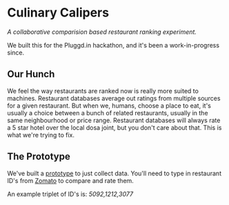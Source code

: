 Culinary Calipers
=================

*A collaborative comparision based restaurant
ranking experiment.*

We built this for the Pluggd.in hackathon, and
it's been a work-in-progress since.

## Our Hunch

We feel the way restaurants are ranked now is
really more suited to machines. Restaurant
databases average out ratings from multiple
sources for a given restaurant. But when we,
humans, choose a place to eat, it's usually
a choice between a bunch of related restaurants, 
usually in the same neighbourhood or price range.
Restaurant databases will always rate a 5 star
hotel over the local dosa joint, but you don't
care about that. This is what we're trying to fix.

## The Prototype

We've built a [prototype](http://culinarycalipers.herokuapp.com)
to just collect data. You'll need to type in restaurant ID's from
[Zomato](http://www.zomato.com/) to compare and rate them.

An example triplet of ID's is: *5092,1212,3077*
